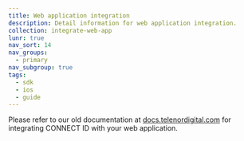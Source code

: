 ```yaml
---
title: Web application integration
description: Detail information for web application integration.
collection: integrate-web-app
lunr: true
nav_sort: 14
nav_groups:
  - primary
nav_subgroup: true
tags:
  - sdk
  - ios
  - guide
---
```


Please refer to our old documentation at [docs.telenordigital.com](http://docs.telenordigital.com/)
for integrating CONNECT ID with your web application.
